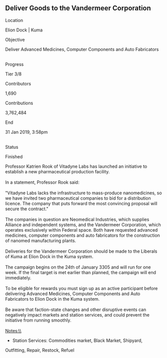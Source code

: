 ## Deliver Goods to the Vandermeer Corporation

Location

Elion Dock \| Kuma

Objective

Deliver Advanced Medicines, Computer Components and Auto Fabricators

\
Progress

Tier 3/8

Contributors

1,690

Contributions

3,762,484

End

31 Jan 2019, 3:58pm

\
Status

Finished

Professor Katrien Rook of Vitadyne Labs has launched an initiative to
establish a new pharmaceutical production facility.\
\
In a statement, Professor Rook said:\
\
\"Vitadyne Labs lacks the infrastructure to mass-produce nanomedicines,
so we have invited two pharmaceutical companies to bid for a
distribution licence. The company that puts forward the most convincing
proposal will secure the contract.\"\
\
The companies in question are Neomedical Industries, which supplies
Alliance and independent systems, and the Vandermeer Corporation, which
operates exclusively within Federal space. Both have requested advanced
medicines, computer components and auto fabricators for the construction
of nanomed manufacturing plants.\
\
Deliveries for the Vandermeer Corporation should be made to the Liberals
of Kuma at Elion Dock in the Kuma system.\
\
The campaign begins on the 24th of January 3305 and will run for one
week. If the final target is met earlier than planned, the campaign will
end immediately.\
\
To be eligible for rewards you must sign up as an active participant
before delivering Advanced Medicines, Computer Components and Auto
Fabricators to Elion Dock in the Kuma system.\
\
Be aware that faction-state changes and other disruptive events can
negatively impact markets and station services, and could prevent the
initiative from running smoothly.\
\
[Notes:\\\\](Notes:\\)

-   Station Services: Commodities market, Black Market, Shipyard,

Outfitting, Repair, Restock, Refuel
